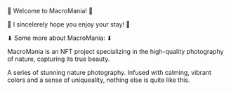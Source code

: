 🍃 Welcome to MacroMania! 🍃

👀 I sincelerely hope you enjoy your stay! 👀

 ⬇ Some more about MacroMania: ⬇

MacroMania is an NFT project specializing in the high-quality photography of nature, capturing its true beauty.

A series of stunning nature photography. Infused with calming, vibrant colors and a sense of uniqueality, nothing else is quite like this.
